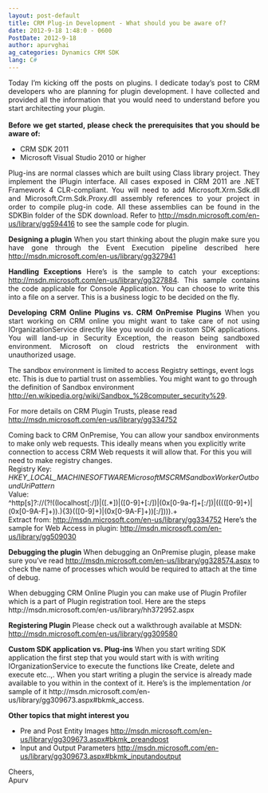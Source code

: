 ```yaml
---
layout: post-default
title: CRM Plug-in Development - What should you be aware of?
date: 2012-9-18 1:48:0 - 0600
PostDate: 2012-9-18
author: apurvghai
ag_categories: Dynamics CRM SDK
lang: C#
---
```

<div class="blogSite">
<p align="justify">Today I&rsquo;m kicking off the posts on plugins. I dedicate today&rsquo;s post to CRM developers who are planning for plugin development. I have collected and provided all the information that you would need to understand before you start architecting your plugin. <br /> <br /> <b>Before we get started, please check the prerequisites that you should be aware of:</b></p>
<ul>
<li>CRM SDK 2011</li>
<li>Microsoft Visual Studio 2010 or higher</li>
</ul>
<p align="justify">Plug-ins are normal classes which are built using Class library project. They implement the IPlugin interface. All cases exposed in CRM 2011 are .NET Framework 4 CLR-compliant. You will need to add Microsoft.Xrm.Sdk.dll and Microsoft.Crm.Sdk.Proxy.dll assembly references to your project in order to compile plug-in code. All these assemblies can be found in the SDKBin folder of the SDK download. Refer to <a href="http://msdn.microsoft.com/en-us/library/gg594416"> http://msdn.microsoft.com/en-us/library/gg594416</a> to see the sample code for plugin.</p>
<p align="justify"><b>Designing a plugin</b> When you start thinking about the plugin make sure you have gone through the Event Execution pipeline described here <a href="http://msdn.microsoft.com/en-us/library/gg327941"> http://msdn.microsoft.com/en-us/library/gg327941</a></p>
<p align="justify"><b>Handling Exceptions</b> Here&rsquo;s is the sample to catch your exceptions: <a href="http://msdn.microsoft.com/en-us/library/gg327884"> http://msdn.microsoft.com/en-us/library/gg327884</a>. This sample contains the code applicable for Console Application. You can choose to write this into a file on a server. This is a business logic to be decided on the fly.</p>
<p align="justify"><b>Developing CRM Online Plugins vs. CRM OnPremise Plugins</b> When you start working on CRM online you might want to take care of not using IOrganizationService directly like you would do in custom SDK applications. You will land-up in Security Exception, the reason being sandboxed environment. Microsoft on cloud restricts the environment with unauthorized usage.</p>
<p>The sandbox environment is limited to access Registry settings, event logs etc. This is due to partial trust on assemblies. You might want to go through the definition of Sandbox environment <a href="http://en.wikipedia.org/wiki/Sandbox_%28computer_security%29"> http://en.wikipedia.org/wiki/Sandbox_%28computer_security%29</a>.</p>
<p>For more details on CRM Plugin Trusts, please read <a href="http://msdn.microsoft.com/en-us/library/gg334752"> http://msdn.microsoft.com/en-us/library/gg334752</a></p>
<p>Coming back to CRM OnPremise, You can allow your sandbox environments to make only web requests. This ideally means when you explicitly write connection to access CRM Web requests it will allow that. For this you will need to make registry changes. <br /> Registry Key: <i>HKEY_LOCAL_MACHINESOFTWAREMicrosoftMSCRMSandboxWorkerOutboundUriPattern</i> <br /> Value:<br /> ^http[s]?://(?!((localhost[:/])|([.*])|([0-9]+[:/])|(0x[0-9a-f]+[:/])|(((([0-9]+)|(0x[0-9A-F]+)).){3}(([0-9]+)|(0x[0-9A-F]+))[:/]))).+ <br /> Extract from: <a href="http://msdn.microsoft.com/en-us/library/gg334752"> http://msdn.microsoft.com/en-us/library/gg334752</a> Here&rsquo;s the sample for Web Access in plugin: <a href="http://msdn.microsoft.com/en-us/library/gg509030"> http://msdn.microsoft.com/en-us/library/gg509030</a></p>
<p><b>Debugging the plugin</b> When debugging an OnPremise plugin, please make sure you&rsquo;ve read <a href="http://msdn.microsoft.com/en-us/library/gg328574.aspx"> http://msdn.microsoft.com/en-us/library/gg328574.aspx</a> to check the name of processes which would be required to attach at the time of debug.</p>
<p>When debugging CRM Online Plugin you can make use of Plugin Profiler which is a part of Plugin registration tool. Here are the steps http://msdn.microsoft.com/en-us/library/hh372952.aspx</p>
<p><b>Registering Plugin</b> Please check out a walkthrough available at MSDN: <a href="http://msdn.microsoft.com/en-us/library/gg309580"> http://msdn.microsoft.com/en-us/library/gg309580</a></p>
<p><b>Custom SDK application vs. Plug-ins</b> When you start writing SDK application the first step that you would start with is with writing IOrganizationService to execute the functions like Create, delete and execute etc..,. When you start writing a plugin the service is already made available to you within in the context of it. Here&rsquo;s is the implementation /or sample of it http://msdn.microsoft.com/en-us/library/gg309673.aspx#bkmk_access.</p>
<p><b>Other topics that might interest you</b></p>
<ul>
<li>Pre and Post Entity Images <a href="http://msdn.microsoft.com/en-us/library/gg309673.aspx#bkmk_preandpost"> http://msdn.microsoft.com/en-us/library/gg309673.aspx#bkmk_preandpost</a></li>
<li>Input and Output Parameters <a href="http://msdn.microsoft.com/en-us/library/gg309673.aspx#bkmk_inputandoutput"> http://msdn.microsoft.com/en-us/library/gg309673.aspx#bkmk_inputandoutput</a></li>
</ul>
<p>Cheers, <br /> Apurv</p>
</div>
